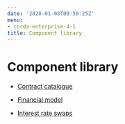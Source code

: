 ```yaml
---
date: '2020-01-08T09:59:25Z'
menu:
- corda-enterprise-4-1
title: Component library
---
```



# Component library


* [Contract catalogue](contract-catalogue.md)

* [Financial model](financial-model.md)

* [Interest rate swaps](contract-irs.md)



